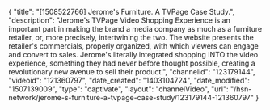 {
    "title": "[1508522766] Jerome's Furniture. A TVPage Case Study.",
    "description": "Jerome's TVPage Video Shopping Experience is an important part in making the brand a media company as much as a furniture retailer, or, more precisely, intertwining the two. The website presents the retailer's commercials, properly organized, with which viewers can engage and convert to sales. Jerome's literally integrated shopping INTO the video experience, something they had never before thought possible, creating a revolutionary new avenue to sell their product.",
    "channelid": "123179144",
    "videoid": "121360797",
    "date_created": "1403104724",
    "date_modified": "1507139009",
    "type": "captivate",
    "layout": "channelVideo",
    "url": "\/hsn-network\/jerome-s-furniture-a-tvpage-case-study\/123179144-121360797"
}